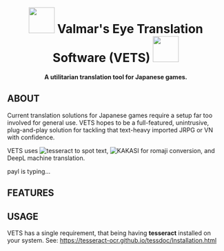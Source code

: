 <h1 align="center"><img src="https://github.com/paylhorse/valmar/assets/74363924/dc6fc259-1c13-4e75-9567-db63a9f97659" width=60px></img> Valmar's Eye Translation Software (VETS) <img src="https://github.com/paylhorse/valmar/assets/74363924/dc6fc259-1c13-4e75-9567-db63a9f97659" width=60px></img></h1>
<p align="center">
<strong>A utilitarian translation tool for Japanese games.</strong>
</p>

## ABOUT
Current translation solutions for Japanese games require a setup far too involved for general use. VETS hopes to be a full-featured, unintrusive, plug-and-play solution for tackling that text-heavy imported JRPG or VN with confidence.

VETS uses ![tesseract](https://github.com/tesseract-ocr/tesseract) to spot text, ![KAKASI](http://kakasi.namazu.org/index.html.en) for romaji conversion, and DeepL machine translation.

payl is typing...

## FEATURES

## USAGE

VETS has a single requirement, that being having **tesseract** installed on your system. See: https://tesseract-ocr.github.io/tessdoc/Installation.html
